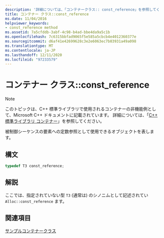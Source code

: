 ```yaml
---
description: '詳細については、「コンテナークラス:: const_reference」を参照してください。'
title: コンテナー クラス::const_reference
ms.date: 11/04/2016
helpviewer_keywords:
- const_reference method
ms.assetid: 7a5cfddb-3abf-4c98-b4ad-bbe4da9a5c1b
ms.openlocfilehash: 7c6315bbfad9065f5e585a5cbcb4e4012360377e
ms.sourcegitcommit: d6af41e42699628c3e2e6063ec7b03931a49a098
ms.translationtype: MT
ms.contentlocale: ja-JP
ms.lasthandoff: 12/11/2020
ms.locfileid: "97233579"
---
```

# <a name="container-classconst_reference"></a>コンテナー クラス::const_reference

> [!NOTE]
> このトピックは、C++ 標準ライブラリで使用されるコンテナーの非機能例として、Microsoft C++ ドキュメントに記載されています。 詳細については、「[C++ 標準ライブラリ コンテナー](../standard-library/stl-containers.md)」を参照してください。

被制御シーケンスの要素への定数参照として使用できるオブジェクトを表します。

## <a name="syntax"></a>構文

```cpp
typedef T3 const_reference;
```

## <a name="remarks"></a>解説

ここでは、指定されていない型 `T3` (通常は) のシノニムとして記述されてい `Alloc::const_reference` ます。

## <a name="see-also"></a>関連項目

[サンプルコンテナークラス](../standard-library/sample-container-class.md)

